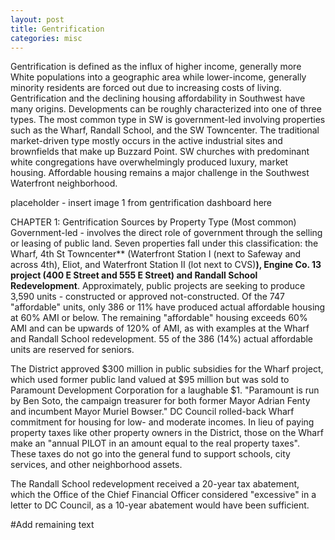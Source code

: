 ```yaml
---
layout: post
title: Gentrification
categories: misc
---
```


Gentrification is defined as the influx of higher income, generally more White populations into a geographic area while lower-income, generally minority residents are forced out due to increasing costs of living. Gentrification and the declining housing affordability in Southwest have many origins. Developments can be roughly characterized into one of three types. The most common type in SW is government-led involving properties such as the Wharf, Randall School, and the SW Towncenter. The traditional market-driven type mostly occurs in the active industrial sites and brownfields that make up Buzzard Point. SW churches with predominant white congregations have overwhelmingly produced luxury, market housing. Affordable housing remains a major challenge in the Southwest Waterfront neighborhood.

placeholder - insert image 1 from gentrification dashboard here

CHAPTER 1: Gentrification Sources by Property Type
(Most common) Government-led - involves the direct role of government through the selling or leasing of public land. Seven properties fall under this classification: the Wharf, 4th St Towncenter** (Waterfront Station I (next to Safeway and across 4th), Eliot, and Waterfront Station II (lot next to CVS)**), Engine Co. 13 project (400 E Street and 555 E Street) and Randall School Redevelopment**.
Approximately, public projects are seeking to produce 3,590 units - constructed or approved not-constructed. Of the 747 "affordable" units, only 386 or 11% have produced actual affordable housing at 60% AMI or below. The remaining "affordable" housing exceeds 60% AMI and can be upwards of 120% of AMI, as with examples at the Wharf and Randall School redevelopment. 55 of the 386 (14%) actual affordable units are reserved for seniors.

The District approved $300 million in public subsidies for the Wharf project, which used former public land valued at $95 million but was sold to Paramount Development Corporation for a laughable $1. "Paramount is run by Ben Soto, the campaign treasurer for both former Mayor Adrian Fenty and incumbent Mayor Muriel Bowser." DC Council rolled-back Wharf commitment for housing for low- and moderate incomes. In lieu of paying property taxes like other property owners in the District, those on the Wharf make an "annual PILOT in an amount equal to the real property taxes". These taxes do not go into the general fund to support schools, city services, and other neighborhood assets.

The Randall School redevelopment received a 20-year tax abatement, which the Office of the Chief Financial Officer considered "excessive" in a letter to DC Council, as a 10-year abatement would have been sufficient.

#Add remaining text
